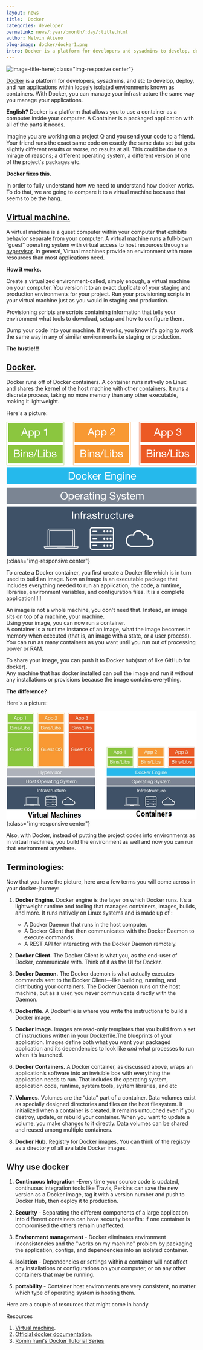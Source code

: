 ```yaml
---
layout: news
title:  Docker
categories: developer
permalink: news/:year/:month/:day/:title.html
author: Melvin Atieno
blog-image: docker/docker1.png
intro: Docker is a platform for developers and sysadmins to develop, deploy, and run applications with containers. English? Docker is a platform that allows you to use a container as a computer inside your computer.
---
```


![image-title-here](/assets/images/blog/{{page.blog-image}}){:class="img-resposive center"}


[Docker](https://docs.docker.com/get-started/#docker-concepts) is a platform for developers, sysadmins, and etc to develop, deploy, and run applications within loosely isolated environments known as containers.
With Docker, you can manage your infrastructure the same way you manage your applications. 

**English?** 
Docker is a platform that allows you to use a container as a computer inside your computer. A Container is a packaged application with all of the parts it needs.

Imagine you are working on a project Q and you send your code to a friend. Your friend runs the exact same code on exactly the same data set but gets slightly different results or worse, no results at all. This could be due to a mirage of reasons; a different operating system, a different version of one of the project's packages etc.

**Docker fixes this.**

In order to fully understand how we need to understand how docker works. To do that, we are going to compare it to a virtual machine because that seems to be the hang.



## [Virtual machine.](https://azure.microsoft.com/en-us/overview/what-is-a-virtual-machine/)
A virtual machine is a guest computer within your computer that exhibits behavior separate from your computer. 
A virtual machine runs a full-blown “guest” operating system with virtual access to host resources through a [hypervisor](https://www.networkworld.com/article/3243262/virtualization/what-is-a-hypervisor.html). In general, Virtual machines provide an environment with more resources than most applications need.

**How it works.**

Create a virtualized environment-called, simply enough, a virtual machine on your computer. 
You version it to an exact duplicate of your staging and production environments for your project.
Run your provisioning scripts in your virtual machine just as you would in staging and production.

Provisioning scripts are scripts containing information that tells your environment what tools to download, setup and how to configure them.

Dump your code into your machine. If it works, you know it's going to work the same way in any of similar environments i.e staging or production.


**The hustle!!!**


## [Docker](https://docs.docker.com/get-started/).

Docker runs off of Docker containers.
A container runs natively on Linux and shares the kernel of the host machine with other containers.
It runs a discrete process, taking no more memory than any other executable, making it lightweight.

Here's a picture:

![docker-structure](/assets/images/blog/docker/docker-structure.png)
{:class="img-responsive center"}



To create a Docker container, you first create a Docker file which is in turn used to build an image.
Now an image is an executable package that includes everything needed to run an application; the code, a runtime, libraries, environment variables, and configuration files. It is a complete application!!!!! 

An image is not a whole machine, you don't need that. Instead, an image sits on top of a machine, your machine.<br/>
Using your image, you can now run a container.<br/>
A container is a runtime instance of an image, what the image becomes in memory when executed (that is, an image with a state, or a user process).<br/>
You can run as many containers as you want until you run out of processing power or RAM.

To share your image, you can push it to Docker hub(sort of like GitHub for docker).<br/>
Any machine that has docker installed can pull the image and run it without any installations or provisions because the image contains everything.




**The difference?**

Here's a picture:

![virtual-machine-vs-containers](/assets/images/blog/docker/Container-vs-VMs.jpg)
{:class="img-responsive center"}

Also, with Docker, instead of putting the project codes into environments as in virtual machines, you build the environment as well and now you can run that environment anywhere.

## Terminologies:

Now that you have the picture, here are a few terms you will come across in your docker-journey:


1. **Docker Engine.**
    Docker engine is the layer on which Docker runs. It’s a lightweight runtime and tooling that manages containers, images, builds, and more. It runs natively on Linux systems and is made up of :

    - A Docker Daemon that runs in the host computer.
    - A Docker Client that then communicates with the Docker Daemon to execute commands.
    - A REST API for interacting with the Docker Daemon remotely.
2. **Docker Client.**
    The Docker Client is what you, as the end-user of Docker, communicate with. Think of it as the UI for Docker.
3. **Docker Daemon.**
    The Docker daemon is what actually executes commands sent to the Docker Client — like building, running, and distributing your containers. The Docker Daemon runs on the host machine, but as a user, you never communicate directly with the Daemon. 
4. **Dockerfile.**
    A Dockerfile is where you write the instructions to build a Docker image.
5. **Docker Image.**
    Images are read-only templates that you build from a set of instructions written in your Dockerfile.The blueprints of your application. Images define both what you want your packaged application and its dependencies to look like *and* what processes to run when it’s launched.
6. **Docker Containers.** 
    A Docker container, as discussed above, wraps an application’s software into an invisible box with everything the application needs to run. That includes the operating system, application code, runtime, system tools, system libraries, and etc
7. **Volumes.**
    Volumes are the “data” part of a container. Data volumes exist as specially designed directories and files on the host filesystem. It initialized when a container is created. It remains untouched even if you destroy, update, or rebuild your container. When you want to update a volume, you make changes to it directly. Data volumes can be shared and reused among multiple containers.
8. **Docker Hub.**
    Registry for Docker images. You can think of the registry as a directory of all available Docker images.

## Why use docker

1. **Continuous Integration** -Every time your source code is updated, continuous integration tools like Travis, Perkins can save the new version as a Docker image, tag it with a version number and push to Docker Hub, then deploy it to production.

2. **Security** - Separating the different components of a large application into different containers can have security benefits: if one container is compromised the others remain unaffected.

3. **Environment management** -  Docker eliminates environment inconsistencies and the "works on my machine" problem by packaging the application, configs, and dependencies into an isolated container.

4. **Isolation** - Dependencies or settings within a container will not affect any installations or configurations on your computer, or on any other containers that may be running.

5. **portability** - Container host environments are very consistent, no matter which type of operating system is hosting them.

Here are a couple of resources that might come in handy.

Resources

1. [Virtual machine](https://en.wikipedia.org/wiki/Virtual_machine).
2. [Official docker documentation](https://docs.docker.com/get-started/#docker-concepts).
3. [Romin Irani's Docker Tutorial Series ](https://rominirani.com/docker-tutorial-series-a7e6ff90a023)

